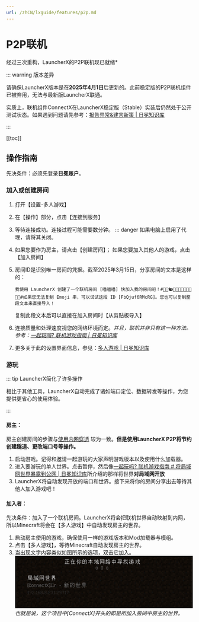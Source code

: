 ```yaml
---
url: /zhCN/lxguide/features/p2p.md
---
```

# P2P联机

经过三次重构，LauncherX的P2P联机现已就绪\*

::: warning 版本差异

请确保LauncherX版本是在**2025年4月1日**后更新的。此前稳定版的P2P联机组件已被弃用，无法与最新版LauncherX联通。

实质上，联机组件ConnectX在LauncherX稳定版（Stable）实装后仍然处于公开测试状态。如果遇到问题请先参考：[报告异常&建言新策 | 日冕知识库](/zhCN/lxguide/report-issue.html)

:::

\[\[toc]]

## 操作指南

先决条件：必须先登录**日冕账户**。

### 加入或创建房间

1. 打开【设置-多人游戏】

2. 在【操作】部分，点击【连接到服务】

3. 等待连接成功。连接过程可能需要数分钟。
   ::: danger 如果电脑上启用了代理，请将其关闭。

4. 如果您要作为房主，请点击【创建房间】；
   如果您要加入其他人的游戏，点击【加入房间】

5. 房间ID是识别唯一房间的凭据。截至2025年3月15日，分享房间的文本是这样的：

   ```text
   我使用 LauncherX 创建了一个联机房间 [喵喵喵] 快加入我的房间吧！#🐤🥐🐿🦔🧸🥙🍬🐶🐼🥥🐶🐪#如果您无法复制 Emoji 串，可以试试这段 ID [FbQjuf6RMcRG]。您也可以复制整段文本来直接导入！
   ```

   复制此段文本后可以直接在加入房间时【从剪贴板导入】

6. 连接质量和处理速度视您的网络环境而定。*并且，联机并非只有这一种方法。参考：[一起玩吗? 联机游戏指南 | 日冕知识库](/zhCN/mc-starter/play-together.html)*

7. 更多关于此的设置界面信息，参见：[多人游戏 | 日冕知识库](/zhCN/lxguide/settings/item/multi-game.html)

### 游玩

::: tip LauncherX简化了许多操作

相比于其他工具，LauncherX自动完成了诸如端口定位、数据转发等操作，为您提供更省心的使用体验。

:::

#### 房主：

房主创建房间的步骤与[使用内网穿透](/zhCN/mc-starter/play-together.html#_1、将局域网世界暴露到公网) 较为一致。**但是使用LauncherX P2P将节约创建隧道、更改端口号等操作。**

1. 启动游戏。记得和邀请一起游玩的大家声明游戏版本以及使用什么加载器。
2. 进入要游玩的单人世界。点击暂停，然后像[一起玩吗? 联机游戏指南 # 将局域网世界暴露到公网 | 日冕知识库](/zhCN/mc-starter/play-together.html#_1、将局域网世界暴露到公网)所介绍的那样将世界**对局域网开放**
3. LauncherX将自动发现开放的端口和世界。接下来将你的房间分享出去等待其他人加入游戏吧！

#### 加入者：

先决条件：加入了一个联机房间。LauncherX将会把联机世界自动映射到内网，所以Minecraft将会在【多人游戏】中自动发现房主的世界。

1. 启动房主使用的游戏，确保使用一样的游戏版本和Mod加载器与模组。
2. 点击【多人游戏】，等待Minecraft自动发现房主的世界。
3. 当出现文字内容类似如图所示的选项，双击它加入。
   ![](/img/lxguide/features/ui-p2p-game-found.png)
   *也就是说，这个项目中\[ConnectX]开头的即是所加入房间中房主的世界。*
